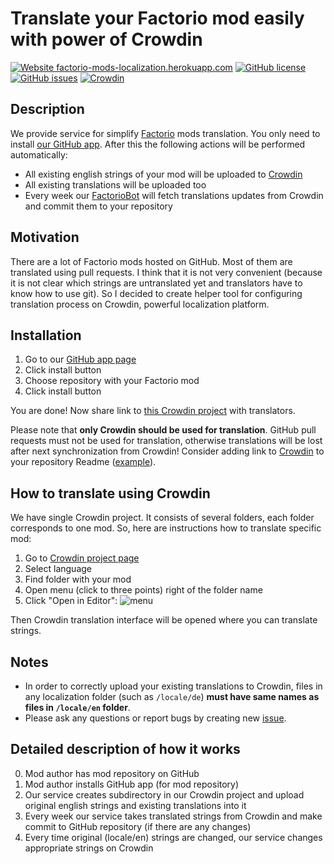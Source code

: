 # Translate your Factorio mod easily with power of Crowdin

[![Website factorio-mods-localization.herokuapp.com](https://img.shields.io/website-up-down-green-red/https/factorio-mods-localization.herokuapp.com.svg)](https://factorio-mods-localization.herokuapp.com/)
[![GitHub license](https://img.shields.io/github/license/dima74/factorio-mods-localization.svg)](https://github.com/dima74/factorio-mods-localization/blob/master/LICENSE)
[![GitHub issues](https://img.shields.io/github/issues/dima74/factorio-mods-localization.svg)](https://GitHub.com/dima74/factorio-mods-localization/issues/)
[![Crowdin](https://badges.crowdin.net/factorio-mods-localization/localized.svg)](https://crowdin.com/project/factorio-mods-localization)

## Description
We provide service for simplify [Factorio](https://www.factorio.com/) mods translation. You only need to install [our GitHub app][1]. After this the following actions will be performed automatically:

* All existing english strings of your mod will be uploaded to [Crowdin](https://crowdin.com/)
* All existing translations will be uploaded too
* Every week our [FactorioBot](https://github.com/factorio-mods-helper) will fetch translations updates from Crowdin and commit them to your repository

## Motivation
There are a lot of Factorio mods hosted on GitHub. Most of them are translated using pull requests. I think that it is not very convenient (because it is not clear which strings are untranslated yet and translators have to know how to use git). So I decided to create helper tool for configuring translation process on Crowdin, powerful localization platform.

## Installation
1. Go to our [GitHub app page][1]
2. Click install button
3. Choose repository with your Factorio mod
4. Click install button

You are done! Now share link to [this Crowdin project][2] with translators.

Please note that **only Crowdin should be used for translation**.  GitHub pull requests must not be used for translation, otherwise translations will be lost after next synchronization from Crowdin! Consider adding link to [Crowdin][2] to your repository Readme ([example](https://github.com/softmix/AutoDeconstruct/pull/6/files)).

## How to translate using Crowdin
We have single Crowdin project. It consists of several folders, each folder corresponds to one mod. So, here are instructions how to translate specific mod:

1. Go to [Crowdin project page][2]
2. Select language
3. Find folder with your mod
4. Open menu (click to three points) right of the folder name
5. Click "Open in Editor": ![menu](https://user-images.githubusercontent.com/6505554/85887708-bdfa5880-b801-11ea-99c1-766ad92ae4af.png)

Then Crowdin translation interface will be opened where you can translate strings.

## Notes

* In order to correctly upload your existing translations to Crowdin, files in any localization folder (such as `/locale/de`) **must have same names as files in `/locale/en` folder**.
* Please ask any questions or report bugs by creating new [issue](https://github.com/dima74/factorio-mods-localization/issues).

## Detailed description of how it works
0. Mod author has mod repository on GitHub
1. Mod author installs GitHub app (for mod repository)
2. Our service creates subdirectory in our Crowdin project and upload original english strings and existing translations into it
3. Every week our service takes translated strings from Crowdin and make commit to GitHub repository (if there are any changes)
4. Every time original (locale/en) strings are changed, our service changes appropriate strings on Crowdin 


  [1]: https://github.com/apps/factorio-mods-localization-helper
  [2]: https://crowdin.com/project/factorio-mods-localization
